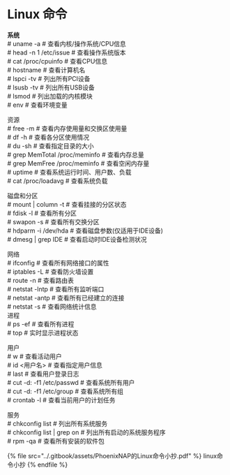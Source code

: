 # Linux 命令

**系统**\
\# uname -a # 查看内核/操作系统/CPU信息\
\# head -n 1 /etc/issue # 查看操作系统版本\
\# cat /proc/cpuinfo # 查看CPU信息\
\# hostname # 查看计算机名\
\# lspci -tv # 列出所有PCI设备\
\# lsusb -tv # 列出所有USB设备\
\# lsmod # 列出加载的内核模块\
\# env # 查看环境变量

资源\
\# free -m # 查看内存使用量和交换区使用量\
\# df -h # 查看各分区使用情况\
\# du -sh # 查看指定目录的大小\
\# grep MemTotal /proc/meminfo # 查看内存总量\
\# grep MemFree /proc/meminfo # 查看空闲内存量\
\# uptime # 查看系统运行时间、用户数、负载\
\# cat /proc/loadavg # 查看系统负载

磁盘和分区\
\# mount | column -t # 查看挂接的分区状态\
\# fdisk -l # 查看所有分区\
\# swapon -s # 查看所有交换分区\
\# hdparm -i /dev/hda # 查看磁盘参数(仅适用于IDE设备)\
\# dmesg | grep IDE # 查看启动时IDE设备检测状况

网络\
\# ifconfig # 查看所有网络接口的属性\
\# iptables -L # 查看防火墙设置\
\# route -n # 查看路由表\
\# netstat -lntp # 查看所有监听端口\
\# netstat -antp # 查看所有已经建立的连接\
\# netstat -s # 查看网络统计信息\
进程\
\# ps -ef # 查看所有进程\
\# top # 实时显示进程状态

用户\
\# w # 查看活动用户\
\# id <用户名> # 查看指定用户信息\
\# last # 查看用户登录日志\
\# cut -d: -f1 /etc/passwd # 查看系统所有用户\
\# cut -d: -f1 /etc/group # 查看系统所有组\
\# crontab -l # 查看当前用户的计划任务

服务\
\# chkconfig list # 列出所有系统服务\
\# chkconfig list | grep on # 列出所有启动的系统服务程序\
\# rpm -qa # 查看所有安装的软件包

{% file src="../.gitbook/assets/PhoenixNAP的Linux命令小抄.pdf" %}
linux命令小抄
{% endfile %}

